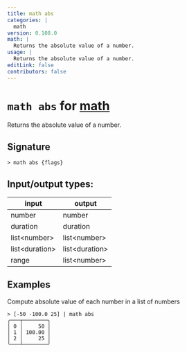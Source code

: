 ```yaml
---
title: math abs
categories: |
  math
version: 0.108.0
math: |
  Returns the absolute value of a number.
usage: |
  Returns the absolute value of a number.
editLink: false
contributors: false
---
```

<!-- This file is automatically generated. Please edit the command in https://github.com/nushell/nushell instead. -->

# `math abs` for [math](/commands/categories/math.md)

<div class='command-title'>Returns the absolute value of a number.</div>

## Signature

```> math abs {flags} ```


## Input/output types:

| input          | output         |
| -------------- | -------------- |
| number         | number         |
| duration       | duration       |
| list&lt;number&gt;   | list&lt;number&gt;   |
| list&lt;duration&gt; | list&lt;duration&gt; |
| range          | list&lt;number&gt;   |
## Examples

Compute absolute value of each number in a list of numbers
```nu
> [-50 -100.0 25] | math abs
╭───┬────────╮
│ 0 │     50 │
│ 1 │ 100.00 │
│ 2 │     25 │
╰───┴────────╯

```
